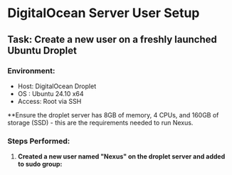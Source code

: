 # DigitalOcean Server User Setup

## Task: Create a new user on a freshly launched Ubuntu Droplet

### Environment:
- Host: DigitalOcean Droplet
- OS : Ubuntu 24.10 x64
- Access: Root via SSH

**Ensure the droplet server has 8GB of memory, 4 CPUs, and 160GB of storage (SSD) - this are the requirements needed to run Nexus.

### Steps Performed:

1. **Created a new user named "Nexus" on the droplet server and added to sudo group:**
